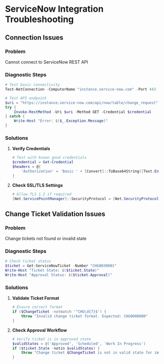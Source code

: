 # ServiceNow Integration Troubleshooting

## Connection Issues

### Problem
Cannot connect to ServiceNow REST API

### Diagnostic Steps
```powershell
# Test basic connectivity
Test-NetConnection -ComputerName "instance.service-now.com" -Port 443

# Test API endpoint
$uri = "https://instance.service-now.com/api/now/table/change_request"
try {
    Invoke-RestMethod -Uri $uri -Method GET -Credential $credential
} catch {
    Write-Host "Error: $($_.Exception.Message)"
}
```

### Solutions
1. **Verify Credentials**
   ```powershell
   # Test with known good credentials
   $credential = Get-Credential
   $headers = @{
       'Authorization' = 'Basic ' + [Convert]::ToBase64String([Text.Encoding]::ASCII.GetBytes("$($credential.UserName):$($credential.GetNetworkCredential().Password)"))
   }
   ```

2. **Check SSL/TLS Settings**
   ```powershell
   # Allow TLS 1.2 if required
   [Net.ServicePointManager]::SecurityProtocol = [Net.SecurityProtocolType]::Tls12
   ```

## Change Ticket Validation Issues

### Problem
Change tickets not found or invalid state

### Diagnostic Steps
```powershell
# Check ticket status
$ticket = Get-ServiceNowTicket -Number "CHG0030001"
Write-Host "Ticket State: $($ticket.State)"
Write-Host "Approval Status: $($ticket.Approval)"
```

### Solutions
1. **Validate Ticket Format**
   ```powershell
   # Ensure correct format
   if ($ChangeTicket -notmatch '^CHG\d{7}$') {
       throw "Invalid change ticket format. Expected: CHG0000000"
   }
   ```

2. **Check Approval Workflow**
   ```powershell
   # Verify ticket is in approved state
   $validStates = @('Approved', 'Scheduled', 'Work In Progress')
   if ($ticket.State -notin $validStates) {
       throw "Change ticket $ChangeTicket is not in valid state for implementation"
   }
   ```
